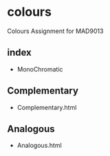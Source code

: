 # colours
Colours Assignment for MAD9013

## index
- MonoChromatic

## Complementary
- Complementary.html

## Analogous
- Analogous.html
